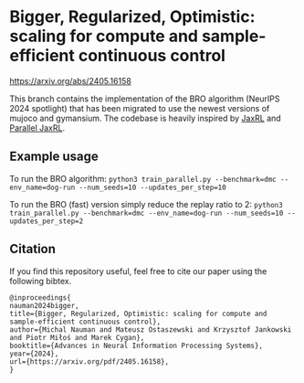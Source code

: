 # Bigger, Regularized, Optimistic: scaling for compute and sample-efficient continuous control

https://arxiv.org/abs/2405.16158

This branch contains the implementation of the BRO algorithm (NeurIPS 2024 spotlight) that has been migrated to use the newest versions of mujoco and gymansium. The codebase is heavily inspired by [JaxRL](https://github.com/ikostrikov/jaxrl) and [Parallel JaxRL](https://github.com/proceduralia/high_replay_ratio_continuous_control).

## Example usage

To run the BRO algorithm:
`python3 train_parallel.py --benchmark=dmc --env_name=dog-run --num_seeds=10 --updates_per_step=10`

To run the BRO (fast) version simply reduce the replay ratio to 2:
`python3 train_parallel.py --benchmark=dmc --env_name=dog-run --num_seeds=10 --updates_per_step=2`

## Citation

If you find this repository useful, feel free to cite our paper using the following bibtex.

```
@inproceedings{
nauman2024bigger,
title={Bigger, Regularized, Optimistic: scaling for compute and sample-efficient continuous control},
author={Michal Nauman and Mateusz Ostaszewski and Krzysztof Jankowski and Piotr Miłoś and Marek Cygan},
booktitle={Advances in Neural Information Processing Systems},
year={2024},
url={https://arxiv.org/pdf/2405.16158},
}
```

